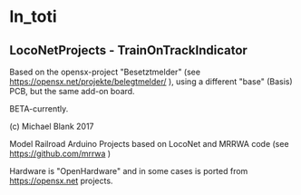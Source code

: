 # ln_toti

## LocoNetProjects - TrainOnTrackIndicator

Based on the opensx-project "Besetztmelder" (see https://opensx.net/projekte/belegtmelder/ ), using a different "base" (Basis) PCB, but the same add-on board.



BETA-currently.

(c) Michael Blank 2017

Model Railroad Arduino Projects based on LocoNet and MRRWA code (see https://github.com/mrrwa )

Hardware is "OpenHardware" and in some cases is ported from https://opensx.net projects.
